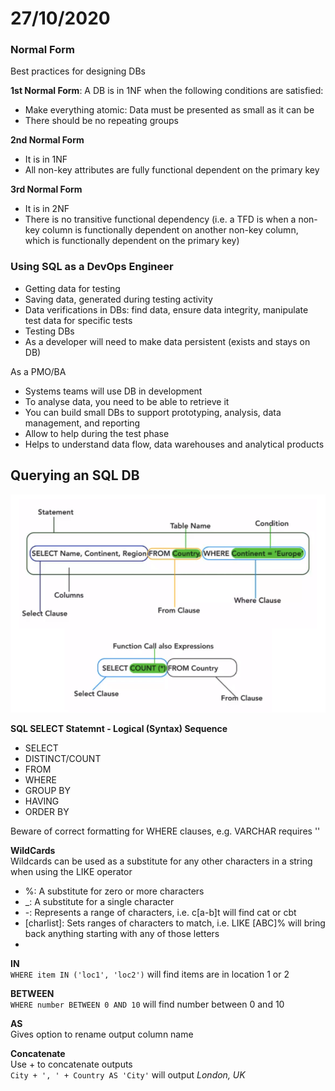 # 27/10/2020

### Normal Form

Best practices for designing DBs

**1st Normal Form**: A DB is in 1NF when the following conditions are satisfied:
- Make everything atomic: Data must be presented as small as it can be
- There should be no repeating groups

**2nd Normal Form**
- It is in 1NF
- All non-key attributes are fully functional dependent on the primary key

**3rd Normal Form**
- It is in 2NF
- There is no transitive functional dependency (i.e. a TFD is when a non-key column is functionally dependent on another non-key column, which is functionally dependent on the primary key)

### Using SQL as a DevOps Engineer

- Getting data for testing
- Saving data, generated during testing activity
- Data verifications in DBs: find data, ensure data integrity, manipulate test data for specific tests
- Testing DBs
- As a developer will need to make data persistent (exists and stays on DB)

As a PMO/BA
- Systems teams will use DB in development
- To analyse data, you need to be able to retrieve it
- You can build small DBs to support prototyping, analysis, data management, and reporting
- Allow to help during the test phase
- Helps to understand data flow, data warehouses and analytical products

## Querying an SQL DB

![](images/statements.png)

**SQL SELECT Statemnt - Logical (Syntax) Sequence**
- SELECT
- DISTINCT/COUNT
- FROM
- WHERE
- GROUP BY
- HAVING
- ORDER BY

Beware of correct formatting for WHERE clauses, e.g. VARCHAR requires ''  

**WildCards**  
Wildcards can be used as a substitute for any other characters in a string when using the LIKE operator
- %: A substitute for zero or more characters
- _: A substitute for a single character
- -: Represents a range of characters, i.e. c[a-b]t will find cat or cbt 
- [charlist]: Sets ranges of characters to match, i.e. LIKE [ABC]% will bring back anything starting with any of those letters
- [^charlist]: Sets and ranges of characters that don't match, i.e. LIKE [^ABC]% will bring back anything that does not start with those letters


**IN**  
``WHERE item IN ('loc1', 'loc2')`` will find items are in location 1 or 2

**BETWEEN**  
``WHERE number BETWEEN 0 AND 10`` will find number between 0 and 10

**AS**  
Gives option to rename output column name

**Concatenate**  
Use + to concatenate outputs  
``City + ', ' + Country AS 'City'`` will output _London, UK_

